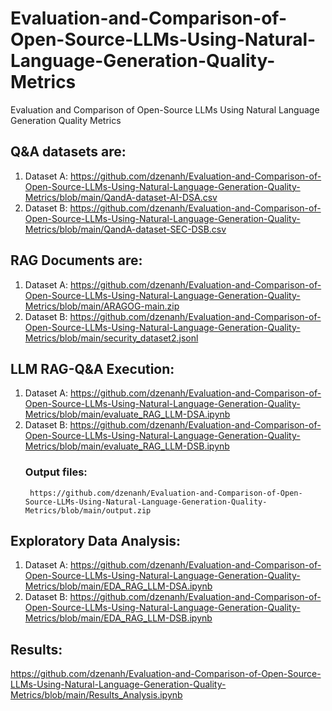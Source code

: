 # Evaluation-and-Comparison-of-Open-Source-LLMs-Using-Natural-Language-Generation-Quality-Metrics
Evaluation and Comparison of Open-Source LLMs Using Natural Language Generation Quality Metrics

## Q&A datasets are:
1. Dataset A: https://github.com/dzenanh/Evaluation-and-Comparison-of-Open-Source-LLMs-Using-Natural-Language-Generation-Quality-Metrics/blob/main/QandA-dataset-AI-DSA.csv
2. Dataset B: https://github.com/dzenanh/Evaluation-and-Comparison-of-Open-Source-LLMs-Using-Natural-Language-Generation-Quality-Metrics/blob/main/QandA-dataset-SEC-DSB.csv

## RAG Documents are:
1. Dataset A: https://github.com/dzenanh/Evaluation-and-Comparison-of-Open-Source-LLMs-Using-Natural-Language-Generation-Quality-Metrics/blob/main/ARAGOG-main.zip
2. Dataset B: https://github.com/dzenanh/Evaluation-and-Comparison-of-Open-Source-LLMs-Using-Natural-Language-Generation-Quality-Metrics/blob/main/security_dataset2.jsonl

## LLM RAG-Q&A Execution:
1. Dataset A: https://github.com/dzenanh/Evaluation-and-Comparison-of-Open-Source-LLMs-Using-Natural-Language-Generation-Quality-Metrics/blob/main/evaluate_RAG_LLM-DSA.ipynb
2. Dataset B: https://github.com/dzenanh/Evaluation-and-Comparison-of-Open-Source-LLMs-Using-Natural-Language-Generation-Quality-Metrics/blob/main/evaluate_RAG_LLM-DSB.ipynb
   ### Output files:
        https://github.com/dzenanh/Evaluation-and-Comparison-of-Open-Source-LLMs-Using-Natural-Language-Generation-Quality-Metrics/blob/main/output.zip

## Exploratory Data Analysis:  
1. Dataset A: https://github.com/dzenanh/Evaluation-and-Comparison-of-Open-Source-LLMs-Using-Natural-Language-Generation-Quality-Metrics/blob/main/EDA_RAG_LLM-DSA.ipynb
2. Dataset B: https://github.com/dzenanh/Evaluation-and-Comparison-of-Open-Source-LLMs-Using-Natural-Language-Generation-Quality-Metrics/blob/main/EDA_RAG_LLM-DSB.ipynb

## Results:
https://github.com/dzenanh/Evaluation-and-Comparison-of-Open-Source-LLMs-Using-Natural-Language-Generation-Quality-Metrics/blob/main/Results_Analysis.ipynb
